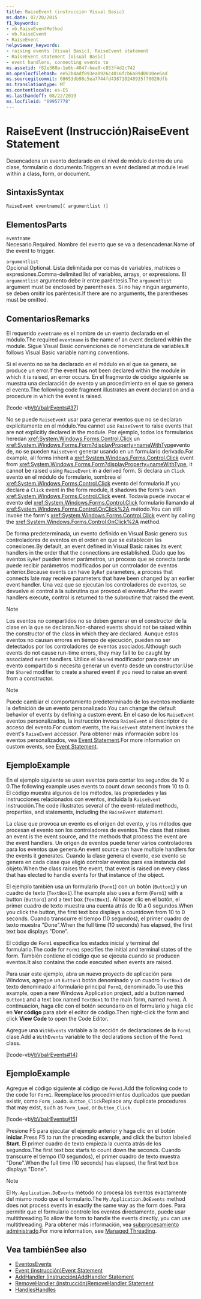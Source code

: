 ```yaml
---
title: RaiseEvent (instrucción Visual Basic)
ms.date: 07/20/2015
f1_keywords:
- vb.RaiseEventMethod
- vb.RaiseEvent
- RaiseEvent
helpviewer_keywords:
- raising events [Visual Basic], RaiseEvent statement
- RaiseEvent statement [Visual Basic]
- event handlers, connecting events to
ms.assetid: f82e380a-1e6b-4047-bea8-c853f4d2c742
ms.openlocfilehash: ee52b4adf893ea0926c4016fcb6a89d0010ee6ad
ms.sourcegitcommit: 68653db98c5ea7744fd438710248935f70020dfb
ms.translationtype: MT
ms.contentlocale: es-ES
ms.lasthandoff: 08/22/2019
ms.locfileid: "69957778"
---
```

# <a name="raiseevent-statement"></a><span data-ttu-id="ca03b-102">RaiseEvent (Instrucción)</span><span class="sxs-lookup"><span data-stu-id="ca03b-102">RaiseEvent Statement</span></span>
<span data-ttu-id="ca03b-103">Desencadena un evento declarado en el nivel de módulo dentro de una clase, formulario o documento.</span><span class="sxs-lookup"><span data-stu-id="ca03b-103">Triggers an event declared at module level within a class, form, or document.</span></span>  
  
## <a name="syntax"></a><span data-ttu-id="ca03b-104">Sintaxis</span><span class="sxs-lookup"><span data-stu-id="ca03b-104">Syntax</span></span>  
  
```  
RaiseEvent eventname[( argumentlist )]  
```  
  
## <a name="parts"></a><span data-ttu-id="ca03b-105">Elementos</span><span class="sxs-lookup"><span data-stu-id="ca03b-105">Parts</span></span>  
 `eventname`  
 <span data-ttu-id="ca03b-106">Necesario.</span><span class="sxs-lookup"><span data-stu-id="ca03b-106">Required.</span></span> <span data-ttu-id="ca03b-107">Nombre del evento que se va a desencadenar.</span><span class="sxs-lookup"><span data-stu-id="ca03b-107">Name of the event to trigger.</span></span>  
  
 `argumentlist`  
 <span data-ttu-id="ca03b-108">Opcional.</span><span class="sxs-lookup"><span data-stu-id="ca03b-108">Optional.</span></span> <span data-ttu-id="ca03b-109">Lista delimitada por comas de variables, matrices o expresiones.</span><span class="sxs-lookup"><span data-stu-id="ca03b-109">Comma-delimited list of variables, arrays, or expressions.</span></span> <span data-ttu-id="ca03b-110">El `argumentlist` argumento debe ir entre paréntesis.</span><span class="sxs-lookup"><span data-stu-id="ca03b-110">The `argumentlist` argument must be enclosed by parentheses.</span></span> <span data-ttu-id="ca03b-111">Si no hay ningún argumento, se deben omitir los paréntesis.</span><span class="sxs-lookup"><span data-stu-id="ca03b-111">If there are no arguments, the parentheses must be omitted.</span></span>  
  
## <a name="remarks"></a><span data-ttu-id="ca03b-112">Comentarios</span><span class="sxs-lookup"><span data-stu-id="ca03b-112">Remarks</span></span>  
 <span data-ttu-id="ca03b-113">El requerido `eventname` es el nombre de un evento declarado en el módulo.</span><span class="sxs-lookup"><span data-stu-id="ca03b-113">The required `eventname` is the name of an event declared within the module.</span></span> <span data-ttu-id="ca03b-114">Sigue Visual Basic convenciones de nomenclatura de variables.</span><span class="sxs-lookup"><span data-stu-id="ca03b-114">It follows Visual Basic variable naming conventions.</span></span>  
  
 <span data-ttu-id="ca03b-115">Si el evento no se ha declarado en el módulo en el que se genera, se produce un error.</span><span class="sxs-lookup"><span data-stu-id="ca03b-115">If the event has not been declared within the module in which it is raised, an error occurs.</span></span> <span data-ttu-id="ca03b-116">En el fragmento de código siguiente se muestra una declaración de evento y un procedimiento en el que se genera el evento.</span><span class="sxs-lookup"><span data-stu-id="ca03b-116">The following code fragment illustrates an event declaration and a procedure in which the event is raised.</span></span>  
  
 [!code-vb[VbVbalrEvents#37](~/samples/snippets/visualbasic/VS_Snippets_VBCSharp/VbVbalrEvents/VB/Class1.vb#37)]  
  
 <span data-ttu-id="ca03b-117">No se puede `RaiseEvent` usar para generar eventos que no se declaran explícitamente en el módulo.</span><span class="sxs-lookup"><span data-stu-id="ca03b-117">You cannot use `RaiseEvent` to raise events that are not explicitly declared in the module.</span></span> <span data-ttu-id="ca03b-118">Por ejemplo, todos los formularios heredan <xref:System.Windows.Forms.Control.Click> un <xref:System.Windows.Forms.Form?displayProperty=nameWithType>evento de, no se pueden `RaiseEvent` generar usando en un formulario derivado.</span><span class="sxs-lookup"><span data-stu-id="ca03b-118">For example, all forms inherit a <xref:System.Windows.Forms.Control.Click> event from <xref:System.Windows.Forms.Form?displayProperty=nameWithType>, it cannot be raised using `RaiseEvent` in a derived form.</span></span> <span data-ttu-id="ca03b-119">Si declara un `Click` evento en el módulo de formulario, sombrea el <xref:System.Windows.Forms.Control.Click> evento del formulario.</span><span class="sxs-lookup"><span data-stu-id="ca03b-119">If you declare a `Click` event in the form module, it shadows the form's own <xref:System.Windows.Forms.Control.Click> event.</span></span> <span data-ttu-id="ca03b-120">Todavía puede invocar el evento del <xref:System.Windows.Forms.Control.Click> formulario llamando al <xref:System.Windows.Forms.Control.OnClick%2A> método.</span><span class="sxs-lookup"><span data-stu-id="ca03b-120">You can still invoke the form's <xref:System.Windows.Forms.Control.Click> event by calling the <xref:System.Windows.Forms.Control.OnClick%2A> method.</span></span>  
  
 <span data-ttu-id="ca03b-121">De forma predeterminada, un evento definido en Visual Basic genera sus controladores de eventos en el orden en que se establecen las conexiones.</span><span class="sxs-lookup"><span data-stu-id="ca03b-121">By default, an event defined in Visual Basic raises its event handlers in the order that the connections are established.</span></span> <span data-ttu-id="ca03b-122">Dado que los eventos `ByRef` pueden tener parámetros, un proceso que se conecta tarde puede recibir parámetros modificados por un controlador de eventos anterior.</span><span class="sxs-lookup"><span data-stu-id="ca03b-122">Because events can have `ByRef` parameters, a process that connects late may receive parameters that have been changed by an earlier event handler.</span></span> <span data-ttu-id="ca03b-123">Una vez que se ejecutan los controladores de eventos, se devuelve el control a la subrutina que provocó el evento.</span><span class="sxs-lookup"><span data-stu-id="ca03b-123">After the event handlers execute, control is returned to the subroutine that raised the event.</span></span>  
  
> [!NOTE]
> <span data-ttu-id="ca03b-124">Los eventos no compartidos no se deben generar en el constructor de la clase en la que se declaran.</span><span class="sxs-lookup"><span data-stu-id="ca03b-124">Non-shared events should not be raised within the constructor of the class in which they are declared.</span></span> <span data-ttu-id="ca03b-125">Aunque estos eventos no causan errores en tiempo de ejecución, pueden no ser detectados por los controladores de eventos asociados.</span><span class="sxs-lookup"><span data-stu-id="ca03b-125">Although such events do not cause run-time errors, they may fail to be caught by associated event handlers.</span></span> <span data-ttu-id="ca03b-126">Utilice el `Shared` modificador para crear un evento compartido si necesita generar un evento desde un constructor.</span><span class="sxs-lookup"><span data-stu-id="ca03b-126">Use the `Shared` modifier to create a shared event if you need to raise an event from a constructor.</span></span>  
  
> [!NOTE]
> <span data-ttu-id="ca03b-127">Puede cambiar el comportamiento predeterminado de los eventos mediante la definición de un evento personalizado.</span><span class="sxs-lookup"><span data-stu-id="ca03b-127">You can change the default behavior of events by defining a custom event.</span></span> <span data-ttu-id="ca03b-128">En el caso de los `RaiseEvent` eventos personalizados, la instrucción invoca `RaiseEvent` al descriptor de acceso del evento.</span><span class="sxs-lookup"><span data-stu-id="ca03b-128">For custom events, the `RaiseEvent` statement invokes the event's `RaiseEvent` accessor.</span></span> <span data-ttu-id="ca03b-129">Para obtener más información sobre los eventos personalizados, vea [Event Statement](../../../visual-basic/language-reference/statements/event-statement.md).</span><span class="sxs-lookup"><span data-stu-id="ca03b-129">For more information on custom events, see [Event Statement](../../../visual-basic/language-reference/statements/event-statement.md).</span></span>  
  
## <a name="example"></a><span data-ttu-id="ca03b-130">Ejemplo</span><span class="sxs-lookup"><span data-stu-id="ca03b-130">Example</span></span>  
 <span data-ttu-id="ca03b-131">En el ejemplo siguiente se usan eventos para contar los segundos de 10 a 0.</span><span class="sxs-lookup"><span data-stu-id="ca03b-131">The following example uses events to count down seconds from 10 to 0.</span></span> <span data-ttu-id="ca03b-132">El código muestra algunos de los métodos, las propiedades y las instrucciones relacionados con eventos, incluida la `RaiseEvent` instrucción.</span><span class="sxs-lookup"><span data-stu-id="ca03b-132">The code illustrates several of the event-related methods, properties, and statements, including the `RaiseEvent` statement.</span></span>  
  
 <span data-ttu-id="ca03b-133">La clase que provoca un evento es el origen del evento, y los métodos que procesan el evento son los controladores de eventos.</span><span class="sxs-lookup"><span data-stu-id="ca03b-133">The class that raises an event is the event source, and the methods that process the event are the event handlers.</span></span> <span data-ttu-id="ca03b-134">Un origen de eventos puede tener varios controladores para los eventos que genera.</span><span class="sxs-lookup"><span data-stu-id="ca03b-134">An event source can have multiple handlers for the events it generates.</span></span> <span data-ttu-id="ca03b-135">Cuando la clase genera el evento, ese evento se genera en cada clase que eligió controlar eventos para esa instancia del objeto.</span><span class="sxs-lookup"><span data-stu-id="ca03b-135">When the class raises the event, that event is raised on every class that has elected to handle events for that instance of the object.</span></span>  
  
 <span data-ttu-id="ca03b-136">El ejemplo también usa un formulario (`Form1`) con un botón (`Button1`) y un cuadro de texto (`TextBox1`).</span><span class="sxs-lookup"><span data-stu-id="ca03b-136">The example also uses a form (`Form1`) with a button (`Button1`) and a text box (`TextBox1`).</span></span> <span data-ttu-id="ca03b-137">Al hacer clic en el botón, el primer cuadro de texto muestra una cuenta atrás de 10 a 0 segundos.</span><span class="sxs-lookup"><span data-stu-id="ca03b-137">When you click the button, the first text box displays a countdown from 10 to 0 seconds.</span></span> <span data-ttu-id="ca03b-138">Cuando transcurre el tiempo (10 segundos), el primer cuadro de texto muestra "Done".</span><span class="sxs-lookup"><span data-stu-id="ca03b-138">When the full time (10 seconds) has elapsed, the first text box displays "Done".</span></span>  
  
 <span data-ttu-id="ca03b-139">El código de `Form1` especifica los estados inicial y terminal del formulario.</span><span class="sxs-lookup"><span data-stu-id="ca03b-139">The code for `Form1` specifies the initial and terminal states of the form.</span></span> <span data-ttu-id="ca03b-140">También contiene el código que se ejecuta cuando se producen eventos.</span><span class="sxs-lookup"><span data-stu-id="ca03b-140">It also contains the code executed when events are raised.</span></span>  
  
 <span data-ttu-id="ca03b-141">Para usar este ejemplo, abra un nuevo proyecto de aplicación para Windows, agregue un `Button1` botón denominado y un cuadro `TextBox1` de texto denominado al formulario principal `Form1`, denominado.</span><span class="sxs-lookup"><span data-stu-id="ca03b-141">To use this example, open a new Windows Application project, add a button named `Button1` and a text box named `TextBox1` to the main form, named `Form1`.</span></span> <span data-ttu-id="ca03b-142">A continuación, haga clic con el botón secundario en el formulario y haga clic en **Ver código** para abrir el editor de código.</span><span class="sxs-lookup"><span data-stu-id="ca03b-142">Then right-click the form and click **View Code** to open the Code Editor.</span></span>  
  
 <span data-ttu-id="ca03b-143">Agregue una `WithEvents` variable a la sección de declaraciones de la `Form1` clase.</span><span class="sxs-lookup"><span data-stu-id="ca03b-143">Add a `WithEvents` variable to the declarations section of the `Form1` class.</span></span>  
  
 [!code-vb[VbVbalrEvents#14](~/samples/snippets/visualbasic/VS_Snippets_VBCSharp/VbVbalrEvents/VB/Class1.vb#14)]  
  
## <a name="example"></a><span data-ttu-id="ca03b-144">Ejemplo</span><span class="sxs-lookup"><span data-stu-id="ca03b-144">Example</span></span>  
 <span data-ttu-id="ca03b-145">Agregue el código siguiente al código de `Form1`.</span><span class="sxs-lookup"><span data-stu-id="ca03b-145">Add the following code to the code for `Form1`.</span></span> <span data-ttu-id="ca03b-146">Reemplace los procedimientos duplicados que puedan existir, como `Form_Load`o. `Button_Click`</span><span class="sxs-lookup"><span data-stu-id="ca03b-146">Replace any duplicate procedures that may exist, such as `Form_Load`, or `Button_Click`.</span></span>  
  
 [!code-vb[VbVbalrEvents#15](~/samples/snippets/visualbasic/VS_Snippets_VBCSharp/VbVbalrEvents/VB/Class1.vb#15)]  
  
 <span data-ttu-id="ca03b-147">Presione F5 para ejecutar el ejemplo anterior y haga clic en el botón **iniciar**.</span><span class="sxs-lookup"><span data-stu-id="ca03b-147">Press F5 to run the preceding example, and click the button labeled **Start**.</span></span> <span data-ttu-id="ca03b-148">El primer cuadro de texto empieza la cuenta atrás de los segundos.</span><span class="sxs-lookup"><span data-stu-id="ca03b-148">The first text box starts to count down the seconds.</span></span> <span data-ttu-id="ca03b-149">Cuando transcurre el tiempo (10 segundos), el primer cuadro de texto muestra "Done".</span><span class="sxs-lookup"><span data-stu-id="ca03b-149">When the full time (10 seconds) has elapsed, the first text box displays "Done".</span></span>  
  
> [!NOTE]
> <span data-ttu-id="ca03b-150">El `My.Application.DoEvents` método no procesa los eventos exactamente del mismo modo que el formulario.</span><span class="sxs-lookup"><span data-stu-id="ca03b-150">The `My.Application.DoEvents` method does not process events in exactly the same way as the form does.</span></span> <span data-ttu-id="ca03b-151">Para permitir que el formulario controle los eventos directamente, puede usar multithreading.</span><span class="sxs-lookup"><span data-stu-id="ca03b-151">To allow the form to handle the events directly, you can use multithreading.</span></span> <span data-ttu-id="ca03b-152">Para obtener más información, vea [subprocesamiento administrado](../../../standard/threading/index.md).</span><span class="sxs-lookup"><span data-stu-id="ca03b-152">For more information, see [Managed Threading](../../../standard/threading/index.md).</span></span>  
  
## <a name="see-also"></a><span data-ttu-id="ca03b-153">Vea también</span><span class="sxs-lookup"><span data-stu-id="ca03b-153">See also</span></span>

- [<span data-ttu-id="ca03b-154">Eventos</span><span class="sxs-lookup"><span data-stu-id="ca03b-154">Events</span></span>](../../../visual-basic/programming-guide/language-features/events/index.md)
- [<span data-ttu-id="ca03b-155">Event (instrucción)</span><span class="sxs-lookup"><span data-stu-id="ca03b-155">Event Statement</span></span>](../../../visual-basic/language-reference/statements/event-statement.md)
- [<span data-ttu-id="ca03b-156">AddHandler (instrucción)</span><span class="sxs-lookup"><span data-stu-id="ca03b-156">AddHandler Statement</span></span>](../../../visual-basic/language-reference/statements/addhandler-statement.md)
- [<span data-ttu-id="ca03b-157">RemoveHandler (instrucción)</span><span class="sxs-lookup"><span data-stu-id="ca03b-157">RemoveHandler Statement</span></span>](../../../visual-basic/language-reference/statements/removehandler-statement.md)
- [<span data-ttu-id="ca03b-158">Handles</span><span class="sxs-lookup"><span data-stu-id="ca03b-158">Handles</span></span>](../../../visual-basic/language-reference/statements/handles-clause.md)
